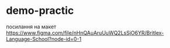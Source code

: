# demo-practic

посилання на макет https://www.figma.com/file/nHnQAuAruUuWQ2LsSjO6YR/Britlex-Language-School?node-id=0-1
